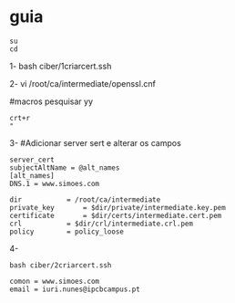 # guia

    su
    cd

1-
    bash ciber/1criarcert.ssh  

2-
    vi /root/ca/intermediate/openssl.cnf

#macros pesquisar yy

    crt+r
    "

3- #Adicionar server sert e alterar os campos 

    server_cert
    subjectAltName = @alt_names
    [alt_names]
    DNS.1 = www.simoes.com

    dir 		  = /root/ca/intermediate
    private_key 	  = $dir/private/intermediate.key.pem
    certificate 	  = $dir/certs/intermediate.cert.pem
    crl 	 	  = $dir/crl/intermediate.crl.pem
    policy 	  	  = policy_loose

4-

    bash ciber/2criarcert.ssh  

    comon = www.simoes.com
    email = iuri.nunes@ipcbcampus.pt
